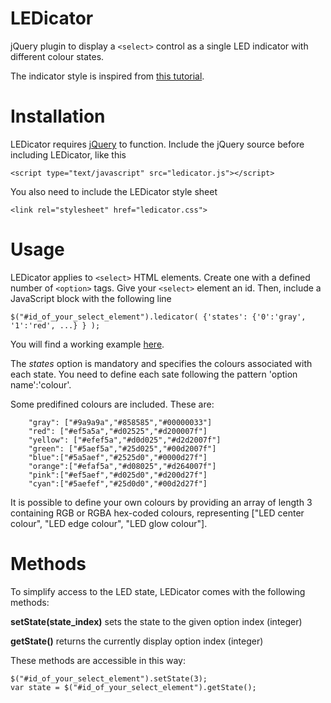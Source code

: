 # LEDicator
jQuery plugin to display a ```<select>``` control as a single LED indicator with different colour states.

The indicator style is inspired from [this tutorial](http://tympanus.net/Tutorials/CSS3ButtonSwitches/).

# Installation

LEDicator requires [jQuery](https://jquery.com) to function. Include the jQuery source before including LEDicator, like this
```
<script type="text/javascript" src="ledicator.js"></script>
```

You also need to include the LEDicator style sheet

```
<link rel="stylesheet" href="ledicator.css">
```

# Usage

LEDicator applies to ```<select>``` HTML elements. Create one with a defined number of ```<option>``` tags. Give your ```<select>``` element an id. Then, include a JavaScript block with the following line

```
$("#id_of_your_select_element").ledicator( {'states': {'0':'gray', '1':'red', ...} } );
```
You will find a working example [here](https://github.com/vpaeder/ledicator/blob/master/ledicator-demo.html).

The *states* option is mandatory and specifies the colours associated with each state. You need to define each sate following the pattern 'option name':'colour'.

Some predifined colours are included. These are:

```
	"gray": ["#9a9a9a","#858585","#00000033"]
	"red": ["#ef5a5a","#d02525","#d200007f"]
	"yellow": ["#efef5a","#d0d025","#d2d2007f"]
	"green": ["#5aef5a","#25d025","#00d2007f"]
	"blue":["#5a5aef","#2525d0","#0000d27f"]
	"orange":["#efaf5a","#d08025","#d264007f"]
	"pink":["#ef5aef","#d025d0","#d200d27f"]
	"cyan":["#5aefef","#25d0d0","#00d2d27f"]	
```

It is possible to define your own colours by providing an array of length 3 containing RGB or RGBA hex-coded colours, representing ["LED center colour", "LED edge colour", "LED glow colour"].

# Methods

To simplify access to the LED state, LEDicator comes with the following methods:

**setState(state_index)** sets the state to the given option index (integer)

**getState()** returns the currently display option index (integer)

These methods are accessible in this way:
```
$("#id_of_your_select_element").setState(3);
var state = $("#id_of_your_select_element").getState();
```
